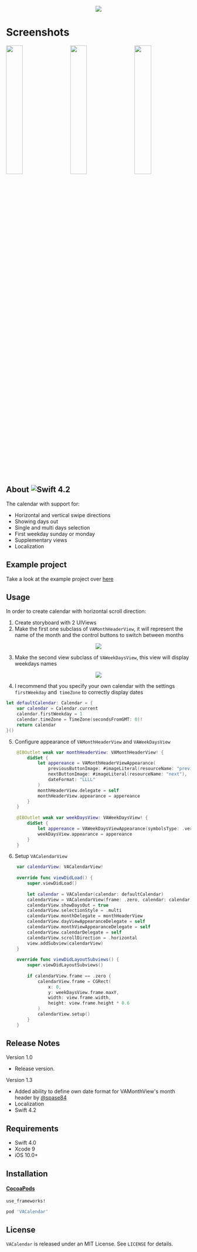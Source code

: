 <p align="center"><img src="Screenshots/logotype.png"></p>

# Screenshots
<p>
<img src="/Screenshots/horizontal_calendar.gif" width="30%" height="auto"> <img src="/Screenshots/vertical_calendar.gif" width="30%" height="auto" hspace="20">  <img src="/Screenshots/pop_up_calendar.gif" width="30%" height="auto">
</p>

## About ![Swift 4.2](https://img.shields.io/badge/Swift-4.2-orange.svg)

The calendar with support for:

* Horizontal and vertical swipe directions
* Showing days out
* Single and multi days selection
* First weekday sunday or monday
* Supplementary views
* Localization

## Example project

Take a look at the example project over [here](Example/)

## Usage

In order to create calendar with horizontal scroll direction: 

1. Create storyboard with 2 UIViews
2. Make the first one subclass of `VAMonthHeaderView`, it will represent the name of the month and the control buttons to switch between months

<p align="center"><img src="Screenshots/usage_2.png"></p>

3. Make the second view subclass of `VAWeekDaysView`, this view will display weekdays names

<p align="center"><img src="Screenshots/usage_3.png"></p>

4. I recommend that you specify your own calendar with the settings `firstWeekday` and` timeZone` to correctly display dates

```swift
let defaultCalendar: Calendar = {
    var calendar = Calendar.current
    calendar.firstWeekday = 1
    calendar.timeZone = TimeZone(secondsFromGMT: 0)!
    return calendar
}()
```

5. Configure appearance of `VAMonthHeaderView` and `VAWeekDaysView`

```swift
    @IBOutlet weak var monthHeaderView: VAMonthHeaderView! {
        didSet {
            let appereance = VAMonthHeaderViewAppearance(
                previousButtonImage: #imageLiteral(resourceName: "previous"),
                nextButtonImage: #imageLiteral(resourceName: "next"),
                dateFormat: "LLLL"
            )
            monthHeaderView.delegate = self
            monthHeaderView.appearance = appereance
        }
    }
    
    @IBOutlet weak var weekDaysView: VAWeekDaysView! {
        didSet {
            let appereance = VAWeekDaysViewAppearance(symbolsType: .veryShort, calendar: defaultCalendar)
            weekDaysView.appearance = appereance
        }
    }
```

6. Setup `VACalendarView`

```swift
    var calendarView: VACalendarView!
    
    override func viewDidLoad() {
        super.viewDidLoad()
        
        let calendar = VACalendar(calendar: defaultCalendar)
        calendarView = VACalendarView(frame: .zero, calendar: calendar)
        calendarView.showDaysOut = true
        calendarView.selectionStyle = .multi
        calendarView.monthDelegate = monthHeaderView
        calendarView.dayViewAppearanceDelegate = self
        calendarView.monthViewAppearanceDelegate = self
        calendarView.calendarDelegate = self
        calendarView.scrollDirection = .horizontal
        view.addSubview(calendarView)
    }
    
    override func viewDidLayoutSubviews() {
        super.viewDidLayoutSubviews()
        
        if calendarView.frame == .zero {
            calendarView.frame = CGRect(
                x: 0,
                y: weekDaysView.frame.maxY,
                width: view.frame.width,
                height: view.frame.height * 0.6
            )
            calendarView.setup()
        }
    }
 ```

## Release Notes

Version 1.0
* Release version.

Version 1.3
* Added ability to define own date format for VAMonthView's month header by [@spase84](https://github.com/spase84)
* Localization 
* Swift 4.2


## Requirements

* Swift 4.0
* Xcode 9
* iOS 10.0+

## Installation

#### [CocoaPods](http://cocoapods.org)

````ruby
use_frameworks!

pod 'VACalendar'

````

## License

`VACalendar` is released under an MIT License. See `LICENSE` for details.
